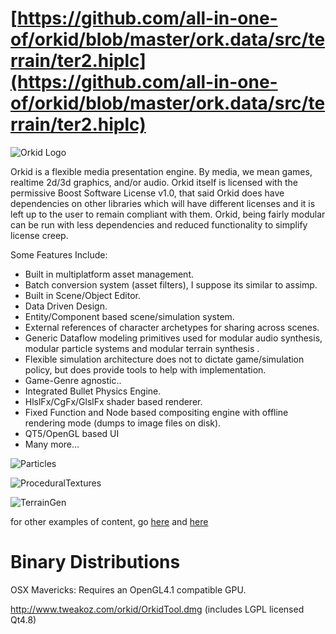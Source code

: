 # [https://github.com/all-in-one-of/orkid/blob/master/ork.data/src/terrain/ter2.hiplc](https://github.com/all-in-one-of/orkid/blob/master/ork.data/src/terrain/ter2.hiplc)
![Orkid Logo](http://tweakoz.com/resources/orkidlogo.jpeg)

Orkid is a flexible media presentation engine. By media, we mean games, realtime 2d/3d graphics, and/or audio. Orkid itself is licensed with the permissive Boost Software License v1.0, that said Orkid does have dependencies on other libraries which will have different licenses and it is left up to the user to remain compliant with them. Orkid, being fairly modular can be run with less dependencies and reduced functionality to simplify license creep. 

Some Features Include:
* Built in multiplatform asset management.
* Batch conversion system (asset filters), I suppose its similar to assimp.
* Built in Scene/Object Editor.
* Data Driven Design.
* Entity/Component based scene/simulation system.
* External references of character archetypes for sharing across scenes.
* Generic Dataflow modeling primitives used for modular audio synthesis, modular particle systems and modular terrain synthesis .
* Flexible simulation architecture does not to dictate game/simulation policy, but does provide tools to help with implementation.
* Game-Genre agnostic.. 
* Integrated Bullet Physics Engine.
* HlslFx/CgFx/GlslFx shader based renderer.
* Fixed Function and Node based compositing engine with offline rendering mode (dumps to image files on disk).
* QT5/OpenGL based UI
* Many more...

![Particles](http://tweakoz.com/resources/images/th_sshot_psys.jpg)

![ProceduralTextures](http://tweakoz.com/resources/images/th_sshot_proctex.jpg)

![TerrainGen](http://tweakoz.com/resources/images/th_terrain03.jpg)

for other examples of content, go [here](http://www.youtube.com/user/tweakoz) and [here](http://tweakoz.com/portfolio/p2d.mp4)


Binary Distributions
====================
OSX Mavericks: Requires an OpenGL4.1 compatible GPU.

http://www.tweakoz.com/orkid/OrkidTool.dmg (includes LGPL licensed Qt4.8)


